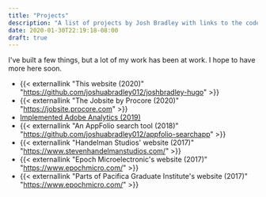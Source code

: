 ```yaml
---
title: "Projects"
description: "A list of projects by Josh Bradley with links to the code on Github."
date: 2020-01-30T22:19:18-08:00
draft: true
---
```


I've built a few things, but a lot of my work has been at work. I hope to have more here soon.

* {{< externallink "This website (2020)" "https://github.com/joshuabradley012/joshbradley-hugo" >}}
* {{< externallink "The Jobsite by Procore (2020)" "https://jobsite.procore.com" >}}
* [Implemented Adobe Analytics (2019)](/adobe-analytics-guide)
* {{< externallink "An AppFolio search tool (2018)" "https://github.com/joshuabradley012/appfolio-searchapp" >}}
* {{< externallink "Handelman Studios' website (2017)" "https://www.stevenhandelmanstudios.com/" >}}
* {{< externallink "Epoch Microelectronic's website (2017)" "https://www.epochmicro.com/" >}}
* {{< externallink "Parts of Pacifica Graduate Institute's website (2017)" "https://www.epochmicro.com/" >}}
